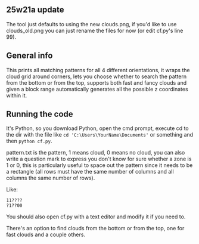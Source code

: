 ## 25w21a update
The tool just defaults to using the new clouds.png, if you'd like to use clouds_old.png you can just rename the files for now (or edit cf.py's line 99).

## General info
This prints all matching patterns for all 4 different orientations, it wraps the cloud grid around corners, lets you choose whether to search the pattern from the bottom or from the top, supports both fast and fancy clouds and given a block range automatically generates all the possible z coordinates within it.

## Running the code
It's Python, so you download Python, open the cmd prompt, execute cd to the dir with the file like `cd 'C:\Users\YourName\Documents'` or something and then `python cf.py`.

pattern.txt is the pattern, 1 means cloud, 0 means no cloud, you can also write a question mark to express you don't know for sure whether a zone is 1 or 0, this is particularly useful to space out the pattern since it needs to be a rectangle (all rows must have the same number of columns and all columns the same number of rows).

Like:
```
11????
?1??00
```

You should also open cf.py with a text editor and modify it if you need to.

There's an option to find clouds from the bottom or from the top, one for fast clouds and a couple others.
